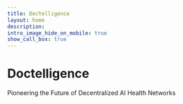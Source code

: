 ```yaml
---
title: Doctelligence
layout: home
description: 
intro_image_hide_on_mobile: true
show_call_box: true
---
```


# Doctelligence
Pioneering the Future of Decentralized AI Health Networks
